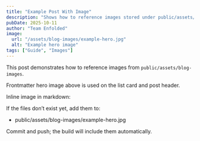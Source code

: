 ```yaml
---
title: "Example Post With Image"
description: "Shows how to reference images stored under public/assets/blog-images"
pubDate: 2025-10-11
author: "Team Enfolded"
image:
  url: "/assets/blog-images/example-hero.jpg"
  alt: "Example hero image"
tags: ["Guide", "Images"]
---
```


This post demonstrates how to reference images from `public/assets/blog-images`.

Frontmatter hero image above is used on the list card and post header.

Inline image in markdown:

<!-- Example inline image (add your own file to public/assets/blog-images to use): -->
<!-- ![A diagram referenced from assets](/assets/blog-images/example-diagram.png) -->

If the files don’t exist yet, add them to:

- public/assets/blog-images/example-hero.jpg

Commit and push; the build will include them automatically.
